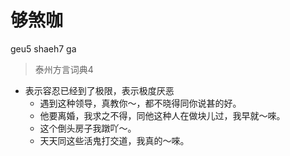 # 够煞咖
geu5 shaeh7 ga
> 泰州方言词典4
- 表示容忍已经到了极限，表示极度厌恶
  - 遇到这种领导，真教你～，都不晓得同你说甚的好。
  - 他要离婚，我求之不得，同他这种人在做块儿过，我早就～唻。
  - 这个倒头房子我蹾吖～。
  - 天天同这些活鬼打交道，我真的～唻。
